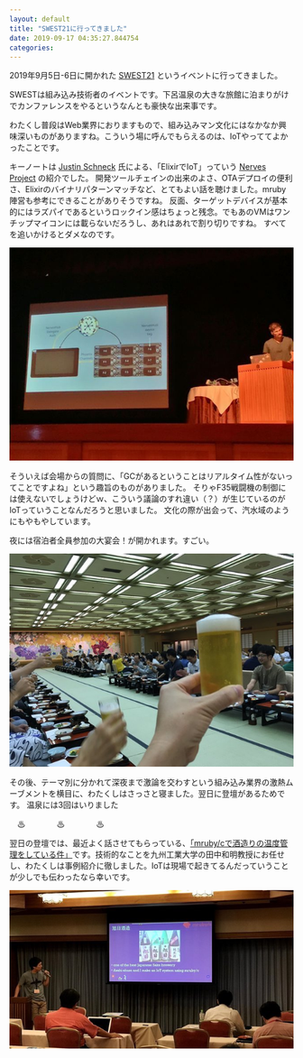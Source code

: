 ```yaml
---
layout: default
title: "SWEST21に行ってきました"
date: 2019-09-17 04:35:27.844754
categories: 
---
```


2019年9月5日-6日に開かれた [SWEST21](https://swest.toppers.jp/) というイベントに行ってきました。


SWESTは組み込み技術者のイベントです。下呂温泉の大きな旅館に泊まりがけでカンファレンスをやるというなんとも豪快な出来事です。


わたくし普段はWeb業界におりますもので、組み込みマン文化にはなかなか興味深いものがありますね。こういう場に呼んでもらえるのは、IoTやっててよかったことです。


キーノートは [Justin Schneck](https://twitter.com/mobileoverlord) 氏による、「ElixirでIoT」っていう [Nerves Project](https://nerves-project.org/) の紹介でした。
開発ツールチェインの出来のよさ、OTAデプロイの便利さ、Elixirのバイナリパターンマッチなど、とてもよい話を聴けました。mruby陣営も参考にできることがありそうですね。
反面、ターゲットデバイスが基本的にはラズパイであるというロックイン感はちょっと残念。でもあのVMはワンチップマイコンには載らないだろうし、あれはあれで割り切りですね。
すべてを追いかけるとダメなのです。

![](/assets/images/201909/IMG_1727.JPG)

そういえば会場からの質問に、「GCがあるということはリアルタイム性がないってことですよね」という趣旨のものがありました。
そりゃF35戦闘機の制御には使えないでしょうけどｗ、こういう議論のすれ違い（？）が生じているのがIoTっていうことなんだろうと思いました。
文化の際が出会って、汽水域のようにもやもやしています。


夜には宿泊者全員参加の大宴会！が開かれます。すごい。

![](/assets/images/201909/EDscApeU4AIDnqg.jpeg)

その後、テーマ別に分かれて深夜まで激論を交わすという組み込み業界の激熱ムーブメントを横目に、わたくしはさっさと寝ました。翌日に登壇があるためです。
温泉には3回はいりました


　♨　　　　♨　　　　♨


翌日の登壇では、最近よく話させてもらっている、[「mruby/cで酒造りの温度管理をしている件」](https://www.asahi.com/articles/ASL5B3GF7L5BPTIB001.html)です。技術的なことを九州工業大学の田中和明教授にお任せし、わたくしは事例紹介に徹しました。IoTは現場で起きてるんだっていうことが少しでも伝わったなら幸いです。

![](/assets/images/201909/IMG_9755.jpg)

